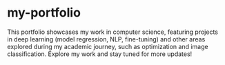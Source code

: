 # my-portfolio
This portfolio showcases my work in computer science, featuring projects in deep learning (model regression, NLP, fine-tuning) and other areas explored during my academic journey, such as optimization and image classification. Explore my work and stay tuned for more updates!
